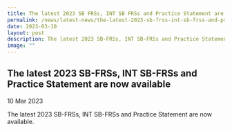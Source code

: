 ```yaml
---
title: The latest 2023 SB FRSs, INT SB FRSs and Practice Statement are now available
permalink: /news/latest-news/the-latest-2023-sb-frss-int-sb-frss-and-practice-statement-are-now-available/
date: 2023-03-10
layout: post
description: The latest 2023 SB-FRSs, INT SB-FRSs and Practice Statement are now available
image: ""
---
```

The latest 2023 SB-FRSs, INT SB-FRSs and Practice Statement are now available
-----------------------------------------------------------------------------

10 Mar 2023

The latest 2023 SB-FRSs, INT SB-FRSs and Practice Statement are now available.